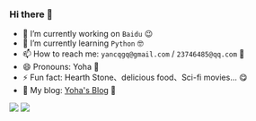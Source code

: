 ### Hi there 👋

- 🔭 I’m currently working on `Baidu` 😉
- 🌱 I’m currently learning `Python` 🤓
- 📫 How to reach me: `yancqgq@gmail.com` / `23746485@qq.com` 🤗
- 😄 Pronouns: Yoha 🥳
- ⚡ Fun fact: Hearth Stone、delicious food、Sci-fi movies... 😋
- 🤔 My blog: [Yoha's Blog](https://yancqs.github.io/blog/) 💫

![](https://github-readme-stats.vercel.app/api?username=yancqS&show_icons=true&icon_color=0366d6&text_color=24292e&bg_color=ffffff&hide_title=true)
![](https://github-readme-stats.vercel.app/api/top-langs/?username=yancqS&layout=compact)
